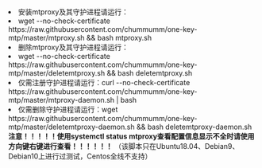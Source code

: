 <li>安装mtproxy及其守护进程请运行：</li>
<li>wget --no-check-certificate https://raw.githubusercontent.com/chummumm/one-key-mtp/master/mtproxy.sh && bash mtproxy.sh  </li>
<li>删除mtproxy及其守护进程请运行：</li>
<li>wget --no-check-certificate https://raw.githubusercontent.com/chummumm/one-key-mtp/master/deletemtproxy.sh && bash deletemtproxy.sh </li>
<li>仅需注册守护进程请运行：curl --no-check-certificate https://raw.githubusercontent.com/chummumm/one-key-mtp/master/mtproxy-daemon.sh | bash </li>
<li>仅需删除守护进程请运行：wget https://raw.githubusercontent.com/chummumm/one-key-mtp/master/deletemtproxy-daemon.sh && bash deletemtproxy-daemon.sh </li>
<strong>注意！！！！！使用systemctl status mtproxy查看配置信息显示不全时请使用方向键右键进行查看！！！！！！</strong>
（该脚本只在Ubuntu18.04、Debian9、Debian10上进行过测试，Centos全线不支持）
